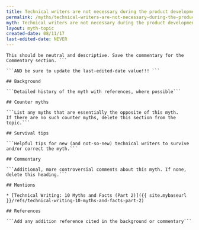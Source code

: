 ```yaml
---
title: Technical writers are not necessary during the product development phase
permalink: /myths/technical-writers-are-not-necessary-during-the-product-development-phase
myth: Technical writers are not necessary during the product development phase
layout: myth-topic
created-date: 08/11/17
last-edited-date: NEVER
---
```


```A summary description of the myth--no more than a line or two. 
This should be neutral and descriptive. Save the commentary for the 
Commentary section. ```

```AND be sure to update the last-edited-date value!!! ```

## Background

```Detailed history of the myth with references, where possible```

## Counter myths

```List any myths that are essentially the opposite of this myth.
If there are no such counter myths, delete this section from the topic.```

## Survival tips

```Helpful tips for new (and not-so-new) technical writers to survive and/or correct the myth.```

## Commentary

```Additional, more controversial comments about this myth. If none, delete this heading.```

## Mentions

* [Technical Writing: 10 Myths and Facts (Part 2)]({{ site.mybaseurl }}/refs/technical-writing-10-myths-and-facts-part-2)

## References

```Add any addition reference cited in the background or commentary```

